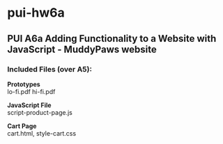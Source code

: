# pui-hw6a

## PUI A6a Adding Functionality to a Website with JavaScript - MuddyPaws website

### Included Files (over A5):
  
**Prototypes**    
lo-fi.pdf
hi-fi.pdf  
  
**JavaScript File**    
script-product-page.js
  
**Cart Page**  
cart.html, style-cart.css  
